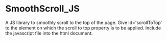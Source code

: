 # SmoothScroll_JS
A JS library to smoothly scroll to the top of the page.
Give id='scrollToTop' to the element on which the scroll to top property is to be applied.
Include the javascript file into the html document.
